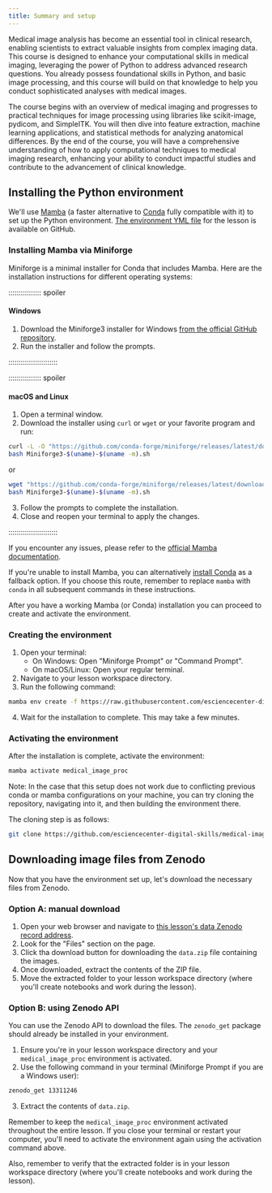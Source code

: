 ```yaml
---
title: Summary and setup
---
```


Medical image analysis has become an essential tool in clinical research, enabling scientists to extract valuable insights from complex imaging data. This course is designed to enhance your computational skills in medical imaging, leveraging the power of Python to address advanced research questions. You already possess foundational skills in Python, and basic image processing, and this course will build on that knowledge to help you conduct sophisticated analyses with medical images.

The course begins with an overview of medical imaging and progresses to practical techniques for image processing using libraries like scikit-image, pydicom, and SimpleITK. You will then dive into feature extraction, machine learning applications, and statistical methods for analyzing anatomical differences. By the end of the course, you will have a comprehensive understanding of how to apply computational techniques to medical imaging research, enhancing your ability to conduct impactful studies and contribute to the advancement of clinical knowledge.

## Installing the Python environment

We'll use [Mamba](https://mamba.readthedocs.io/en/latest/index.html) (a faster alternative to [Conda](https://docs.conda.io/en/latest/) fully compatible with it) to set up the Python environment. [The environment YML file](https://github.com/esciencecenter-digital-skills/medical-image-processing/blob/main/learners/environment.yml) for the lesson is available on GitHub.

### Installing Mamba via Miniforge

Miniforge is a minimal installer for Conda that includes Mamba. Here are the installation instructions for different operating systems:

:::::::::::::::: spoiler

#### Windows
1. Download the Miniforge3 installer for Windows [from the official GitHub repository](https://github.com/conda-forge/miniforge?tab=readme-ov-file#miniforge3).
2. Run the installer and follow the prompts.

::::::::::::::::::::::::

:::::::::::::::: spoiler

#### macOS and Linux

1. Open a terminal window.
2. Download the installer using `curl` or `wget` or your favorite program and run:
```bash
curl -L -O "https://github.com/conda-forge/miniforge/releases/latest/download/Miniforge3-$(uname)-$(uname -m).sh"
bash Miniforge3-$(uname)-$(uname -m).sh
```
or
```bash
wget "https://github.com/conda-forge/miniforge/releases/latest/download/Miniforge3-$(uname)-$(uname -m).sh"
bash Miniforge3-$(uname)-$(uname -m).sh
```
3. Follow the prompts to complete the installation.
4. Close and reopen your terminal to apply the changes.

::::::::::::::::::::::::

If you encounter any issues, please refer to the [official Mamba documentation](https://mamba.readthedocs.io/en/latest/installation/mamba-installation.html).

If you're unable to install Mamba, you can alternatively [install Conda](https://docs.conda.io/projects/conda/en/latest/user-guide/install/index.html) as a fallback option. If you choose this route, remember to replace `mamba` with `conda` in all subsequent commands in these instructions.

After you have a working Mamba (or Conda) installation you can proceed to create and activate the environment.

### Creating the environment

1. Open your terminal:
   - On Windows: Open "Miniforge Prompt" or "Command Prompt".
   - On macOS/Linux: Open your regular terminal.
2. Navigate to your lesson workspace directory.
3. Run the following command:

```bash
mamba env create -f https://raw.githubusercontent.com/esciencecenter-digital-skills/medical-image-processing/main/learners/environment.yml
```

4. Wait for the installation to complete. This may take a few minutes.

### Activating the environment

After the installation is complete, activate the environment:

```bash
mamba activate medical_image_proc
```
Note: In the case that this setup does not work due to conflicting previous conda or mamba configurations on your machine, you can try cloning the repository, navigating into it, and then building the environment there.

The cloning step is as follows: 
```bash
git clone https://github.com/esciencecenter-digital-skills/medical-image-processing.git
```

## Downloading image files from Zenodo

Now that you have the environment set up, let's download the necessary files from Zenodo.

### Option A: manual download

1. Open your web browser and navigate to [this lesson's data Zenodo record address](https://zenodo.org/records/13311246).
2. Look for the "Files" section on the page.
3. Click tha download button for downloading the `data.zip` file containing the images.
4. Once downloaded, extract the contents of the ZIP file.
5. Move the extracted folder to your lesson workspace directory (where you'll create notebooks and work during the lesson).

### Option B: using Zenodo API

You can use the Zenodo API to download the files. The `zenodo_get` package should already be installed in your environment.

1. Ensure you're in your lesson workspace directory and your `medical_image_proc` environment is activated.
2. Use the following command in your terminal (Miniforge Prompt if you are a Windows user):
```bash
zenodo_get 13311246
```
3. Extract the contents of `data.zip`.

Remember to keep the `medical_image_proc` environment activated throughout the entire lesson. If you close your terminal or restart your computer, you'll need to activate the environment again using the activation command above.

Also, remember to verify that the extracted folder is in your lesson workspace directory (where you'll create notebooks and work during the lesson).

